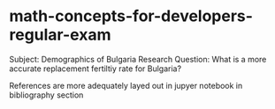 # math-concepts-for-developers-regular-exam

Subject: Demographics of Bulgaria
Research Question: What is a more accurate replacement fertiltiy rate for Bulgaria?

References are more adequately layed out in jupyer notebook in bibliography section
